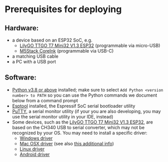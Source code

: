 # Prerequisites for deploying

## Hardware:

* a device based on an ESP32 SoC, e.g.
	* [LilyGO TTGO T7 Mini32 V1.3 ESP32](https://github.com/LilyGO/ESP32-MINI-32-V1.3) (programmable via micro-USB)
	* [M5Stack CoreInk](https://github.com/m5stack/M5-CoreInk) (programmable via USB-C)
* a matching USB cable 
* a PC with a USB port

## Software:

* [Python v3.8 or above](https://www.python.org/downloads/) installed; make sure to select `Add Python <version number> to PATH` so you can use the Python commands we document below from a command prompt
* [Esptool](https://github.com/espressif/esptool) installed, the Espressif SoC serial bootloader utility
* [PuTTY](https://www.chiark.greenend.org.uk/~sgtatham/putty/), a serial monitor utility (if your you are also developing, you may use the serial monitor utility in your IDE, instead)
* Some devices, such as the [LilyGO TTGO T7 Mini32 V1.3 ESP32](https://github.com/LilyGO/ESP32-MINI-32-V1.3), are based on the  CH340 USB to serial converter, which may not be recognized by your OS. You may need to install a specific driver:
	* [Windows driver](http://www.wch.cn/download/CH341SER_EXE.html)
	* [Mac OSX driver](http://www.wch.cn/download/CH341SER_MAC_ZIP.html) (see also [this additional info](https://kig.re/2014/12/31/how-to-use-arduino-nano-mini-pro-with-CH340G-on-mac-osx-yosemite.html))
	* [Linux driver](http://www.wch.cn/download/CH341SER_LINUX_ZIP.html)
	* [Android driver](http://www.wch.cn/download/CH341SER_ANDROID_ZIP.html)

